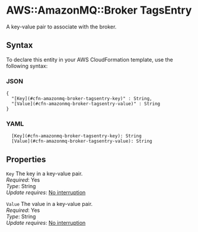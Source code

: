 # AWS::AmazonMQ::Broker TagsEntry<a name="aws-properties-amazonmq-broker-tagsentry"></a>

A key\-value pair to associate with the broker\.

## Syntax<a name="aws-properties-amazonmq-broker-tagsentry-syntax"></a>

To declare this entity in your AWS CloudFormation template, use the following syntax:

### JSON<a name="aws-properties-amazonmq-broker-tagsentry-syntax.json"></a>

```
{
  "[Key](#cfn-amazonmq-broker-tagsentry-key)" : String,
  "[Value](#cfn-amazonmq-broker-tagsentry-value)" : String
}
```

### YAML<a name="aws-properties-amazonmq-broker-tagsentry-syntax.yaml"></a>

```
  [Key](#cfn-amazonmq-broker-tagsentry-key): String
  [Value](#cfn-amazonmq-broker-tagsentry-value): String
```

## Properties<a name="aws-properties-amazonmq-broker-tagsentry-properties"></a>

`Key` <a name="cfn-amazonmq-broker-tagsentry-key"></a>
The key in a key\-value pair\.  
_Required_: Yes  
_Type_: String  
_Update requires_: [No interruption](https://docs.aws.amazon.com/AWSCloudFormation/latest/UserGuide/using-cfn-updating-stacks-update-behaviors.html#update-no-interrupt)

`Value` <a name="cfn-amazonmq-broker-tagsentry-value"></a>
The value in a key\-value pair\.  
_Required_: Yes  
_Type_: String  
_Update requires_: [No interruption](https://docs.aws.amazon.com/AWSCloudFormation/latest/UserGuide/using-cfn-updating-stacks-update-behaviors.html#update-no-interrupt)
